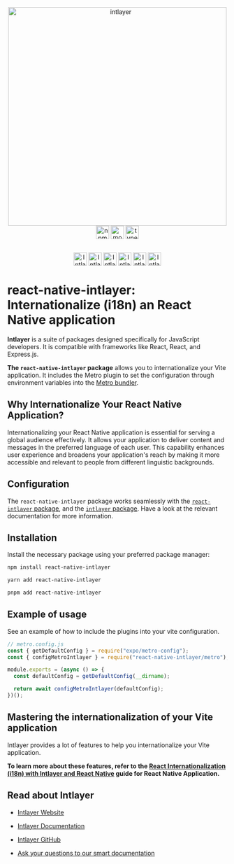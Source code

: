 <div align="center">
  <a href="https://intlayer.org">
    <img src="https://raw.githubusercontent.com/aymericzip/intlayer/572ae9c9acafb74307b81530c1931a8e98990aef/docs/assets/logo.png" width="500" alt="intlayer" />
  </a>
</div>

<div align="center">
  <a href="https://www.npmjs.com/package/react-native-intlayer" target="blank"><img
    align="center"
    alt="npm"
    src="https://img.shields.io/npm/v/react-native-intlayer.svg?labelColor=49516F&color=8994BC&style=for-the-badge"
    height="30" /></a>
  <a href="https://npmjs.org/package/react-native-intlayer" target="blank"><img
      align="center"
      src="https://img.shields.io/npm/dm/react-native-intlayer?labelColor=49516F&color=8994BC&style=for-the-badge"
      alt="monthly downloads"
      height="30"
    /></a>
  <a href="https://npmjs.org/package/react-native-intlayer" target="blank"><img
      align="center"
      src="https://img.shields.io/npm/types/react-native-intlayer?label=types%20included&labelColor=49516F&color=8994BC&style=for-the-badge"
      alt="types included"
      height="30"
    /></a>
</div>

<div>
    <br/>
    <p align="center">
      <a href="https://www.linkedin.com/company/intlayerorg" target="blank"><img align="center"
         src="https://img.shields.io/badge/linkedin-%231DA1F2.svg?style=for-the-badge&logo=linkedin&logoColor=white"
         alt="Intlayer LinkedIn" height="30"/></a>
      <a href="https://www.facebook.com/intlayer" target="blank"><img align="center"
         src="https://img.shields.io/badge/facebook-4267B2.svg?style=for-the-badge&logo=facebook&logoColor=white"
         alt="Intlayer Facebook" height="30"/></a>
      <a href="https://www.instagram.com/intlayer_org/" target="blank"><img align="center"
         src="https://img.shields.io/badge/instagram-%23E4405F.svg?style=for-the-badge&logo=Instagram&logoColor=white"
         alt="Intlayer Instagram" height="30"/></a>
      <a href="https://x.com/Intlayer183096" target="blank"><img align="center"
         src="https://img.shields.io/badge/x-1DA1F2.svg?style=for-the-badge&logo=x&logoColor=white"
         alt="Intlayer X" height="30"/></a>
      <a href="https://www.youtube.com/@intlayer" target="blank"><img align="center"
         src="https://img.shields.io/badge/youtube-FF0000.svg?style=for-the-badge&logo=youtube&logoColor=white"
         alt="Intlayer YouTube" height="30"/></a>
      <a href="https://www.tiktok.com/@intlayer" target="blank"><img align="center"
         src="https://img.shields.io/badge/tiktok-000000.svg?style=for-the-badge&logo=tiktok&logoColor=white"
         alt="Intlayer TikTok" height="30"/></a>
      <br>
    </p>
</div>

# react-native-intlayer: Internationalize (i18n) an React Native application

**Intlayer** is a suite of packages designed specifically for JavaScript developers. It is compatible with frameworks like React, React, and Express.js.

**The `react-native-intlayer` package** allows you to internationalize your Vite application. It includes the Metro plugin to set the configuration through environment variables into the [Metro bundler](https://docs.expo.dev/guides/customizing-metro/).

## Why Internationalize Your React Native Application?

Internationalizing your React Native application is essential for serving a global audience effectively. It allows your application to deliver content and messages in the preferred language of each user. This capability enhances user experience and broadens your application's reach by making it more accessible and relevant to people from different linguistic backgrounds.

## Configuration

The `react-native-intlayer` package works seamlessly with the [`react-intlayer` package](https://github.com/aymericzip/intlayer/blob/main/docs/docs/en/packages/react-intlayer/index.md), and the [`intlayer` package](https://github.com/aymericzip/intlayer/blob/main/docs/docs/en/packages/intlayer/index.md). Have a look at the relevant documentation for more information.

## Installation

Install the necessary package using your preferred package manager:

```bash packageManager="npm"
npm install react-native-intlayer
```

```bash packageManager="yarn"
yarn add react-native-intlayer
```

```bash packageManager="pnpm"
pnpm add react-native-intlayer
```

## Example of usage

See an example of how to include the plugins into your vite configuration.

```js
// metro.config.js
const { getDefaultConfig } = require("expo/metro-config");
const { configMetroIntlayer } = require("react-native-intlayer/metro");

module.exports = (async () => {
  const defaultConfig = getDefaultConfig(__dirname);

  return await configMetroIntlayer(defaultConfig);
})();
```

## Mastering the internationalization of your Vite application

Intlayer provides a lot of features to help you internationalize your Vite application.

**To learn more about these features, refer to the [React Internationalization (i18n) with Intlayer and React Native](https://github.com/aymericzip/intlayer/blob/main/docs/docs/en/intlayer_with_react_native+expo.md) guide for React Native Application.**

## Read about Intlayer

- [Intlayer Website](https://intlayer.org)
- [Intlayer Documentation](https://intlayer.org/doc)
- [Intlayer GitHub](https://github.com/aymericzip/intlayer)

- [Ask your questions to our smart documentation](https://intlayer.org/docchat)
